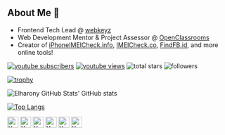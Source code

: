 ## About Me 👋
- Frontend Tech Lead @ [webkeyz](https://www.webkeyz.com/)
- Web Development Mentor & Project Assessor @ [OpenClassrooms](https://openclassrooms.com)
- Creator of [iPhoneIMEICheck.info](https://iphoneimeicheck.info/), [IMEICheck.co](https://imeicheck.co/), [FindFB.id](https://findfb.id/), and more online tools!
 
<!-- Subscribe & Follow -->
<p align="left">
  <a href="https://www.youtube.com/channel/UCcWSbBe_s-T_gZRnqFbtyIA?sub_confirmation=1">
    <img alt="youtube subscribers" title="Subscribe to my YouTube channel" src="https://custom-icon-badges.herokuapp.com/youtube/channel/subscribers/UC8vlzHia1cSRv6Arg_2SOMA?color=%23E05D44&label=SUBSCRIBE&logo=video&logoColor=white&style=for-the-badge&labelColor=CE4630"/></a> 
  <a href="https://www.youtube.com/channel/UCcWSbBe_s-T_gZRnqFbtyIA">
    <img alt="youtube views" title="YouTube views" src="https://custom-icon-badges.herokuapp.com/youtube/channel/views/UCcWSbBe_s-T_gZRnqFbtyIA?color=%23E1AD0E&logo=video&logoColor=white&style=for-the-badge&labelColor=C79600"/></a> 
    <img alt="total stars" title="Total stars on GitHub" src="https://custom-icon-badges.herokuapp.com/badge/dynamic/json?logo=star&color=55960c&labelColor=488207&label=Stars&style=for-the-badge&query=%24.stars&url=https://api.github-star-counter.workers.dev/user/elharony"/>
    <img alt="followers" title="Follow me on Github" src="https://custom-icon-badges.herokuapp.com/github/followers/elharony?color=236ad3&labelColor=1155ba&style=for-the-badge&logo=person-add&label=Follow&logoColor=white"/>
</p>

[![trophy](https://github-profile-trophy.vercel.app/?username=elharony&theme=onedark)](https://github.com/elharony/github-profile-trophy)

<img alt="Elharony GitHub Stats' GitHub stats" src="https://github-readme-stats.vercel.app/api?username=elharony&count_private=1&show_icons=true&theme=onedark">

[![Top Langs](https://github-readme-stats.vercel.app/api/top-langs/?username=elharony&layout=compact&theme=onedark)](https://github.com/elharony/github-readme-stats)


<!-- Social Media -->
<p align="left">
  <a href="https://www.elharony.com/" target="blank"><img align="center" src="https://cdn.jsdelivr.net/npm/simple-icons@3.0.1/icons/wordpress.svg" alt="Yahya Elharony Personal Website" height="25" width="25" /></a>
  <a href="https://linkedin.com/in/elharony" target="blank"><img align="center" src="https://cdn.jsdelivr.net/npm/simple-icons@3.0.1/icons/linkedin.svg" alt="Yahya Elharony on LinkedIn" height="25" width="25" /></a>
  <a href="https://stackoverflow.com/users/5560399/elharony" target="blank"><img align="center" src="https://cdn.jsdelivr.net/npm/simple-icons@3.0.1/icons/stackoverflow.svg" alt="Yahya Elharony on Stackoverflow" height="25" width="25" /></a>
    <a href="https://www.youtube.com/channel/UCcWSbBe_s-T_gZRnqFbtyIA" target="blank"><img align="center" src="https://cdn.jsdelivr.net/npm/simple-icons@3.0.1/icons/youtube.svg" alt="Yahya Elharony on YouTube" height="25" width="25" /></a>
  <a href="https://twitter.com/yahya_elharony" target="blank"><img align="center" src="https://cdn.jsdelivr.net/npm/simple-icons@3.0.1/icons/twitter.svg" alt="Yahya Elharony on Twitter" height="25" width="25" /></a>
  <a href="https://codepen.io/elharony" target="blank"><img align="center" src="https://cdn.jsdelivr.net/npm/simple-icons@3.0.1/icons/codepen.svg" alt="Yahya Elharony on Codepen" height="25" width="25" /></a>
</p>
